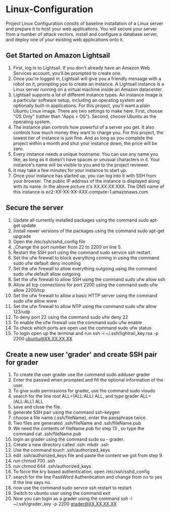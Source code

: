 # Linux-Configuration
Project Linux Configuration consits of baseline installation of a Linux server and prepare it to host your web applications. You will secure your server from a number of attack vectors, install and configure a database server, and deploy one of your existing web applications onto it.
 
## Get Started on Amazon Lightsail
1) First, log in to Lightsail. If you don't already have an Amazon Web Services account, you'll be prompted to create one.
2) Once you're logged in, Lightsail will give you a friendly message with a robot on it, prompting you to create an instance. A Lightsail instance is a Linux server running on a virtual machine inside an Amazon datacenter.
3) Lightsail supports a lot of different instance types. An instance image is a particular software setup, including an operating system and optionally built-in applications.
For this project, you'll want a plain Ubuntu Linux image. There are two settings to make here. First, choose "OS Only" (rather than "Apps + OS"). Second, choose Ubuntu as the operating system.
4) The instance plan controls how powerful of a server you get. It also controls how much money they want to charge you. For this project, the lowest tier of instance is just fine. And as long as you complete the project within a month and shut your instance down, the price will be zero.
5) Every instance needs a unique hostname. You can use any name you like, as long as it doesn't have spaces or unusual characters in it. Your instance's name will be visible to you and to the project reviewer.
6) It may take a few minutes for your instance to start up.
7) Once your instance has started up, you can log into it with SSH from your browser.
The public IP address of the instance is displayed along with its name. In the above picture it's XX.XX.XX.XXX. The DNS name of this instance is ec2-XX-XX-XX-XXX.compute-1.amazonaws.com.

## Secure the server
1. Update all currently installed packages using the command sudo apt-get update 
2. Install newer versions of the packages  using the command sudo apt-get upgrade
3. Open the /etc/ssh/sshd_config file
4. _Change the port number from 22 to 2200 on line 5. 
5. Restart the SSH port using the command sudo service ssh restart.
6. Set the ufw firewall to block everything coming in using the command sudo ufw default deny incoming
7. Set the ufw firewall to allow everything outgoing using the command sudo ufw default allow outgoing
8. Set the ufw firewall to allow SSH using the command sudo ufw allow ssh
9. Allow all tcp connections for port 2200 using the command sudo ufw allow 2200/tcp
10. Set the ufw firewall to allow a basic HTTP server using the command sudo ufw allow www 
11. Set the ufw firewall to allow NTP using the command sudo ufw allow 123/udp
12. To deny port 22 using the command sudo ufw deny 22
13. To enable the ufw firewall use the command sudo ufw enable
14. To check which ports are open use the command sudo ufw status
15. To login open up the terminal and run ssh -i ~/.ssh/lightrail_key.rsa -p 2200 ubuntu@XX.XX.XX.XX


## Create a new user 'grader' and create SSH pair for grader
1. To create the user grader use the command sudo adduser grader
2. Enter the passwd when prompted and fill the optional information of the user.
3. To give sudo permissions for grader, use the command sudo visudo
4. search for the line root ALL=(ALL:ALL) ALL, and type grader ALL=(ALL:ALL) ALL
5. save and close the file.
6. generate SSH pair using the command ssh-keygen
7. choose a file name (.ssh/fileName), enter the passphrase twice.
8. Two files are generated  .ssh/fileName and .ssh/fileName.pub
9. We need the contents of fileName.pub for step 13 , so type the command cat .ssh/fileName.pub
10. login as grader using the command sudo su - grader.
11. Create a new directory called .ssh: mkdir .ssh
12. Use the command touch .ssh/authorized_keys
13. edit .ssh/authorized_keys file and paste the content we got from step 9.
14. run chmod 700 .ssh
15. run chmod 644 .ssh/authorized_keys
16. To force the kry based authentication, open /etc/ssh/sshd_config 
17. search for the line PassWord Authentication and change from no to yes if the line says no.
18. now use the command sudo servce ssh restart to restart
19. Switch to ubuntu user using the command exit
20. Now you can login as a grader using the command ssh -i ~/.ssh/grader_key -p 2200 grader@XX.XX.XX.XX
